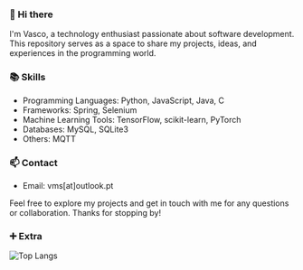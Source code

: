 ### 👋 Hi there 
I'm Vasco, a technology enthusiast passionate about software development. This repository serves as a space to share my projects, ideas, and experiences in the programming world.

### 📚 Skills

- Programming Languages: Python, JavaScript, Java, C
- Frameworks: Spring, Selenium
- Machine Learning Tools: TensorFlow, scikit-learn, PyTorch
- Databases: MySQL, SQLite3
- Others: MQTT

### 📫 Contact

- Email: vms[at]outlook.pt

Feel free to explore my projects and get in touch with me for any questions or collaboration. Thanks for stopping by!

### ➕ Extra
![Top Langs](https://github-readme-stats.vercel.app/api/top-langs/?username=vms2100)
